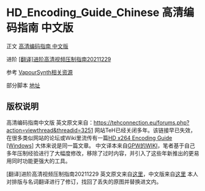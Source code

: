 # HD_Encoding_Guide_Chinese 高清编码指南 中文版

正文 [高清编码指南 中文版](https://github.com/shencore/HD_Encoding_Guide_Chinese/blob/main/%E9%AB%98%E6%B8%85%E7%BC%96%E7%A0%81%E6%8C%87%E5%8D%97%20%E4%B8%AD%E6%96%87%E7%89%88.md)

进阶 [[翻译]进阶高清视频压制指南20211229](https://github.com/shencore/HD_Encoding_Guide_Chinese/blob/main/%5B%E7%BF%BB%E8%AF%91%5D%E8%BF%9B%E9%98%B6%E9%AB%98%E6%B8%85%E8%A7%86%E9%A2%91%E5%8E%8B%E5%88%B6%E6%8C%87%E5%8D%9720211229.md)

参考 [VapourSynth相关资源](https://github.com/shencore/HD_Encoding_Guide_Chinese/blob/main/VapourSynth%E7%9B%B8%E5%85%B3%E8%B5%84%E6%BA%90.md)

部分脚本 [地址](https://github.com/shencore/HD_Encoding_Guide_Chinese/tree/main/Scripts)

## 版权说明

高清编码指南中文版 英文原文来自：https://tehconnection.eu/forums.php?action=viewthread&threadid=3251  网站TeH已经关闭多年。该链接早已失效，在很多类似网站的论坛或Wiki里流传有一篇[HD x264 Encoding Guide [Windows]](https://passthepopcorn.me/forums.php?action=viewthread&threadid=8810)  大体来说是同一篇文章。
中文译本来自[GPW的WIKI](https://greatposterwall.com/wiki.php?action=article&name=x264+%E9%AB%98%E6%B8%85%E7%BC%96%E7%A0%81%E6%8C%87%E5%8D%97)，笔者基于自己多年压制经验进行了大幅度修改，移除了过时内容，并引入了这些年新推出的更易用同时功能更强大的工具。

[翻译]进阶高清视频压制指南20211229 英文原文来自[这里](https://github.com/typing-more/encode_guide/raw/master/encode_guide_English.pdf)，中文版来自[这里](https://blog.cfandora.com/archives/211/) 本人对排版与名词翻译进行了修订，找回了丢失的原图并替换进文内。
